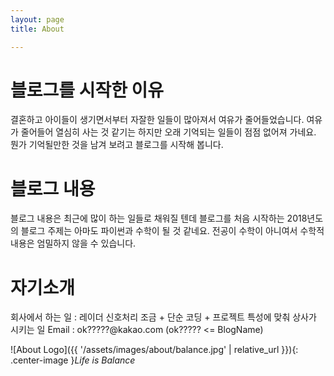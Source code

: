 ```yaml
---
layout: page 
title: About

---
```


# 블로그를 시작한 이유
결혼하고 아이들이 생기면서부터 자잘한 일들이 많아져서 여유가 줄어들었습니다.
여유가 줄어들어 열심히 사는 것 같기는 하지만 오래 기억되는 일들이 점점 없어져 가네요.
뭔가 기억될만한 것을 남겨 보려고 블로그를 시작해 봅니다.

# 블로그 내용
블로그 내용은 최근에 많이 하는 일들로 채워질 텐데 블로그를 처음 시작하는 2018년도의 블로그 주제는 아마도 파이썬과 수학이 될 것 같네요. 전공이 수학이 아니여서 수학적 내용은 엄밀하지 않을 수 있습니다.

# 자기소개
회사에서 하는 일 : 레이더 신호처리 조금 + 단순 코딩 + 프로젝트 특성에 맞춰 상사가 시키는 일
Email : ok?????@kakao.com (ok????? <= BlogName)


![About Logo]({{ '/assets/images/about/balance.jpg' | relative_url }}){: .center-image }*Life is Balance*